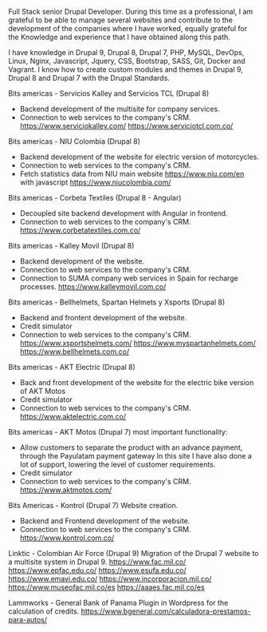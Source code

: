 Full Stack senior Drupal Developer. During this time as a professional, I am grateful to be able to manage several websites and contribute to the development of the companies where I have worked, equally grateful for the Knowledge and experience that I have obtained along this path.

I have knowledge in Drupal 9, Drupal 8, Drupal 7, PHP, MySQL, DevOps, Linux, Nginx, Javascript, Jquery, CSS, Bootstrap, SASS, Git, Docker and Vagrant. I know how to create custom modules and themes in Drupal 9, Drupal 8 and Drupal 7 with the Drupal Standards.


Bits americas - Servicios Kalley and Servicios TCL (Drupal 8)
- Backend development of the multisite for company services.
- Connection to web services to the company's CRM.
https://www.serviciokalley.com/
https://www.serviciotcl.com.co/

Bits americas - NIU Colombia (Drupal 8)
- Backend development of the website for electric version of motorcycles.
- Connection to web services to the company's CRM.
- Fetch statistics data from NIU main website https://www.niu.com/en with javascript
https://www.niucolombia.com/

Bits americas - Corbeta Textiles (Drupal 8 - Angular)
- Decoupled site backend development with Angular in frontend.
- Connection to web services to the company's CRM.
https://www.corbetatextiles.com.co/

Bits americas - Kalley Movil (Drupal 8)
- Backend development of the website.
- Connection to web services to the company's CRM.
- Connection to SUMA company web services in Spain for recharge processes.
https://www.kalleymovil.com.co/

Bits americas - Bellhelmets, Spartan Helmets y Xsports (Drupal 8)
- Backend and frontent development of the website. 
- Credit simulator
- Connection to web services to the company's CRM.
https://www.xsportshelmets.com/
https://www.myspartanhelmets.com/
https://www.bellhelmets.com.co/

Bits americas - AKT Electric (Drupal 8)
- Back and front development of the website for the electric bike version of AKT Motos
- Credit simulator
- Connection to web services to the company's CRM.
https://www.aktelectric.com.co/

Bits americas - AKT Motos (Drupal 7)
most important functionality:
- Allow customers to separate the product with an advance payment, through the Payulatam payment gateway
In this site I have also done a lot of support, lowering the level of customer requirements.
- Credit simulator
- Connection to web services to the company's CRM.
https://www.aktmotos.com/

Bits Americas - Kontrol (Drupal 7)
Website creation.
- Backend and Frontend development of the website.
- Connection to web services to the company's CRM.
https://www.kontrol.com.co/

Linktic - Colombian Air Force (Drupal 9)
Migration of the Drupal 7 website to a multisite system in Drupal 9.
https://www.fac.mil.co/
https://www.epfac.edu.co/
https://www.esufa.edu.co/
https://www.emavi.edu.co/
https://www.incorporacion.mil.co/
https://www.museofac.mil.co/es
https://aaaes.fac.mil.co/es

Lammworks - General Bank of Panama
Plugin in Wordpress for the calculation of credits.
https://www.bgeneral.com/calculadora-prestamos-para-autos/
